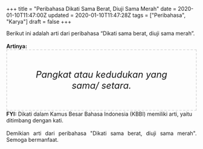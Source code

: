 +++
title = "Peribahasa Dikati Sama Berat, Diuji Sama Merah"
date = 2020-01-10T11:47:00Z
updated = 2020-01-10T11:47:28Z
tags = ["Peribahasa", "Karya"]
draft = false
+++

<div dir="ltr" style="text-align: left;" trbidi="on"><div style="text-align: justify;">Berikut ini adalah arti dari peribahasa “Dikati sama berat, diuji sama merah”.</div><br /><div style="text-align: justify;"><b>Artinya:</b></div><div style="border: 2px dashed #ddd; font-size: 24px; height: auto; margin: 0 auto; padding: 50px; text-align: center; width: auto;"><i>Pangkat atau kedudukan yang sama/ setara.</i></div><b>FYI:</b> Dikati dalam Kamus Besar Bahasa Indonesia (KBBI) memiliki arti, yaitu ditimbang dengan kati.<br /><br /><div style="text-align: justify;">Demikian arti dari peribahasa "Dikati sama berat, diuji sama merah". Semoga bermanfaat.</div></div>
